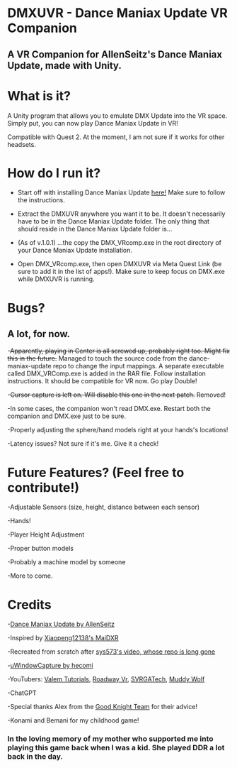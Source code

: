 # DMXUVR - Dance Maniax Update VR Companion
## A VR Companion for AllenSeitz's Dance Maniax Update, made with Unity.

# What is it?
A Unity program that allows you to emulate DMX Update into the VR space. Simply put, you can now play Dance Maniax Update in VR!

Compatible with Quest 2. At the moment, I am not sure if it works for other headsets.

# How do I run it?
- Start off with installing Dance Maniax Update [here!](https://github.com/AllenSeitz/dance-maniax-update) Make sure to follow the instructions.

- Extract the DMXUVR anywhere you want it to be. It doesn't necessarily have to be in the Dance Maniax Update folder. The only thing that should reside in the Dance Maniax Update folder is...

- (As of v.1.0.1) ...the copy the DMX_VRcomp.exe in the root directory of your Dance Maniax Update installation.

- Open DMX_VRcomp.exe, then open DMXUVR via Meta Quest Link (be sure to add it in the list of apps!). Make sure to keep focus on DMX.exe while DMXUVR is running.

# Bugs?

## A lot, for now.

-~~Apparently, playing in Center is all screwed up, probably right too. Might fix this in the future.~~ Managed to touch the source code from the dance-maniax-update repo to change the input mappings. A separate executable called DMX_VRComp.exe is added in the RAR file. Follow installation instructions. It should be compatible for VR now. Go play Double!

-~~Cursor capture is left on. Will disable this one in the next patch.~~ Removed!

-In some cases, the companion won't read DMX.exe. Restart both the companion and DMX.exe just to be sure.

-Properly adjusting the sphere/hand models right at your hands's locations!

-Latency issues? Not sure if it's me. Give it a check!

# Future Features? (Feel free to contribute!)

-Adjustable Sensors (size, height, distance between each sensor)

-Hands!

-Player Height Adjustment

-Proper button models

-Probably a machine model by someone

-More to come.

# Credits

-[Dance Maniax Update by AllenSeitz](https://github.com/AllenSeitz/dance-maniax-update)

-Inspired by [Xiaopeng12138's MaiDXR](https://github.com/xiaopeng12138/MaiDXR)

-Recreated from scratch after [sys573's video, whose repo is long gone](https://www.youtube.com/watch?v=-tT7i3TTLMw)

-[uWindowCapture by hecomi](https://github.com/hecomi/uWindowCapture?tab=readme-ov-file)

-YouTubers: [Valem Tutorials](https://www.youtube.com/@ValemTutorials), [Roadway Vr](https://www.youtube.com/@RoadwayVR), [SVRGATech](https://www.youtube.com/@SVRGATech), [Muddy Wolf](https://www.youtube.com/@MuddyWolf)

-ChatGPT

-Special thanks Alex from the [Good Knight Team](https://store.steampowered.com/app/1281400/Good_Knight/) for their advice!

-Konami and Bemani for my childhood game!

### In the loving memory of my mother who supported me into playing this game back when I was a kid. She played DDR a lot back in the day.


